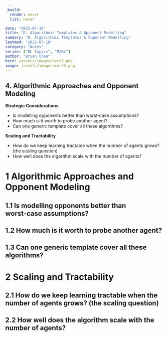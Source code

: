 ```yaml
---
_build:
  render: never
  list: never

date: "2025-07-19"
title: "D. Algorithmic Templates & Opponent Modelling"
summary: "D. Algorithmic Templates & Opponent Modelling"
lastmod: "2025-07-19"
category: "Notes"
series: ["RL Topics", "MARL"]
author: "Bryan Chan"
hero: /assets/images/hero3.png
image: /assets/images/card3.png
---
```


## 4. Algorithmic Approaches and Opponent Modeling

**Strategic Considerations**
- Is modelling opponents better than worst‑case assumptions?
- How much is it worth to probe another agent?
- Can one generic template cover all these algorithms?

**Scaling and Tractability**
- How do we keep learning tractable when the number of agents grows? (the scaling question)
- How well does the algorithm scale with the number of agents?



# 1 Algorithmic Approaches and Opponent Modeling

## 1.1 Is modelling opponents better than worst‑case assumptions?

## 1.2 How much is it worth to probe another agent?

## 1.3 Can one generic template cover all these algorithms?

# 2 Scaling and Tractability

## 2.1 How do we keep learning tractable when the number of agents grows? (the scaling question)

## 2.2 How well does the algorithm scale with the number of agents?















